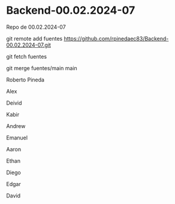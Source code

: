 # Backend-00.02.2024-07
Repo de 00.02.2024-07


git remote add fuentes https://github.com/rpinedaec83/Backend-00.02.2024-07.git

git fetch fuentes

git merge fuentes/main main



Roberto Pineda 

Alex


Deivid


Kabir

Andrew




Emanuel

Aaron

Ethan



Diego

Edgar


David